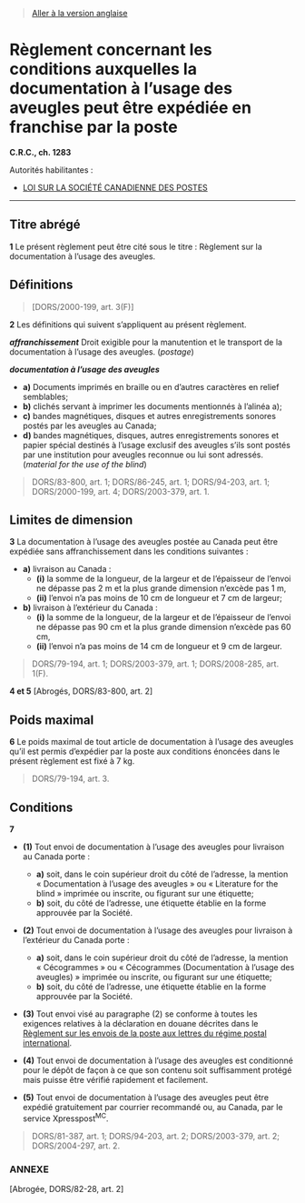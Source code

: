 > [Aller à la version anglaise](/en/Regulations/Consolidated%20Regulations%20of%20Canada/1201-1300/C.R.C.,%20c.%201283.md)

# Règlement concernant les conditions auxquelles la documentation à l’usage des aveugles peut être expédiée en franchise par la poste

**C.R.C., ch. 1283**

Autorités habilitantes : 
- [LOI SUR LA SOCIÉTÉ CANADIENNE DES POSTES](/fr/Lois/Lois%20révisées%20du%20Canada/C/C-10.md)

----------



## Titre abrégé


**1** Le présent règlement peut être cité sous le titre : Règlement sur la documentation à l’usage des aveugles.




## Définitions
> [DORS/2000-199, art. 3(F)]



**2** Les définitions qui suivent s’appliquent au présent règlement.

***affranchissement*** Droit exigible pour la manutention et le transport de la documentation à l’usage des aveugles. (*postage*)

***documentation à l’usage des aveugles***
- **a)** Documents imprimés en braille ou en d’autres caractères en relief semblables;
- **b)** clichés servant à imprimer les documents mentionnés à l’alinéa a);
- **c)** bandes magnétiques, disques et autres enregistrements sonores postés par les aveugles au Canada;
- **d)** bandes magnétiques, disques, autres enregistrements sonores et papier spécial destinés à l’usage exclusif des aveugles s’ils sont postés par une institution pour aveugles reconnue ou lui sont adressés. (*material for the use of the blind*)
> DORS/83-800, art. 1; DORS/86-245, art. 1; DORS/94-203, art. 1; DORS/2000-199, art. 4; DORS/2003-379, art. 1.





## Limites de dimension


**3** La documentation à l’usage des aveugles postée au Canada peut être expédiée sans affranchissement dans les conditions suivantes :
- **a)** livraison au Canada :
	- **(i)** la somme de la longueur, de la largeur et de l’épaisseur de l’envoi ne dépasse pas 2 m et la plus grande dimension n’excède pas 1 m,
	- **(ii)** l’envoi n’a pas moins de 10 cm de longueur et 7 cm de largeur;
- **b)** livraison à l’extérieur du Canada :
	- **(i)** la somme de la longueur, de la largeur et de l’épaisseur de l’envoi ne dépasse pas 90 cm et la plus grande dimension n’excède pas 60 cm,
	- **(ii)** l’envoi n’a pas moins de 14 cm de longueur et 9 cm de largeur.
> DORS/79-194, art. 1; DORS/2003-379, art. 1; DORS/2008-285, art. 1(F).




**4 et 5** [Abrogés, DORS/83-800, art. 2]




## Poids maximal


**6** Le poids maximal de tout article de documentation à l’usage des aveugles qu’il est permis d’expédier par la poste aux conditions énoncées dans le présent règlement est fixé à 7 kg.
> DORS/79-194, art. 3.





## Conditions


**7** 

- **(1)** Tout envoi de documentation à l’usage des aveugles pour livraison au Canada porte :
	- **a)** soit, dans le coin supérieur droit du côté de l’adresse, la mention « Documentation à l’usage des aveugles » ou « Literature for the blind » imprimée ou inscrite, ou figurant sur une étiquette;
	- **b)** soit, du côté de l’adresse, une étiquette établie en la forme approuvée par la Société.

- **(2)** Tout envoi de documentation à l’usage des aveugles pour livraison à l’extérieur du Canada porte :
	- **a)** soit, dans le coin supérieur droit du côté de l’adresse, la mention « Cécogrammes » ou « Cécogrammes (Documentation à l’usage des aveugles) » imprimée ou inscrite, ou figurant sur une étiquette;
	- **b)** soit, du côté de l’adresse, une étiquette établie en la forme approuvée par la Société.

- **(3)** Tout envoi visé au paragraphe (2) se conforme à toutes les exigences relatives à la déclaration en douane décrites dans le [Règlement sur les envois de la poste aux lettres du régime postal international](/fr/Règlements/Décrets,%20ordonnances%20et%20règlements%20statutaires/83/807.md).

- **(4)** Tout envoi de documentation à l’usage des aveugles est conditionné pour le dépôt de façon à ce que son contenu soit suffisamment protégé mais puisse être vérifié rapidement et facilement.

- **(5)** Tout envoi de documentation à l’usage des aveugles peut être expédié gratuitement par courrier recommandé ou, au Canada, par le service Xpresspost<sup>MC</sup>.
> DORS/81-387, art. 1; DORS/94-203, art. 2; DORS/2003-379, art. 2; DORS/2004-297, art. 2.





### **ANNEXE** 
[Abrogée, DORS/82-28, art. 2]


